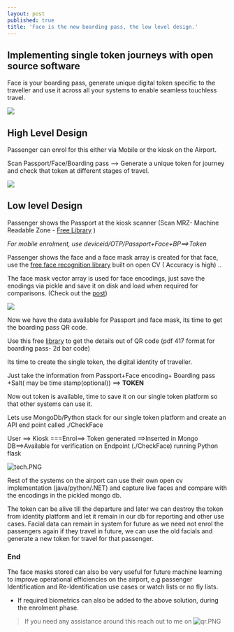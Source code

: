 ```yaml
---
layout: post
published: true
title: 'Face is the new boarding pass, the low level design.'
---
```

## Implementing single token journeys with open source software


Face is your boarding pass, generate unique digital token specific to the traveller and use it across all your systems to enable seamless touchless travel.


![]({{site.baseurl}}/img/WeChat-Face-Recognition-1.gif)



## High Level Design

Passenger can enrol for this either via Mobile or the kiosk on the Airport.

Scan Passport/Face/Boarding pass --> Generate a unique token for journey and check that token at different stages of travel.


![]({{site.baseurl}}/img/high.png)


## Low level Design

Passenger shows the Passport at the kiosk scanner (Scan MRZ- Machine Readable Zone - [Free Library](https://github.com/patrick-randria/passport-reader) ) 

_For mobile enrolment, use deviceid/OTP/Passport+Face+BP==>Token_

Passenger shows the face and a face mask array is created for that face, use the [free face recognition library](https://github.com/ageitgey/face_recognition) built on open CV ( Accuracy is high) ..


The face mask vector array is used for face encodings, just save the enodings via pickle and save it on disk and load when required for comparisons. (Check out the [post](https://stackoverflow.com/questions/59004129/storing-a-list-of-face-encodings-in-python-for-face-identification))



![]({{site.baseurl}}/img/12.gif)

Now we have the data available for Passport and face mask, its time to get the boarding pass QR code.

Use this free [library](https://github.com/zxing/zxing) to get the details out of QR code (pdf 417 format for boarding pass- 2d bar code)

Its time to create the single token, the digital identity of traveller.

Just take the information from Passport+Face encoding+ Boarding pass +Salt( may be time stamp(optional)) ==> ****TOKEN****



Now out token is available, time to save it on our single token platform so that other systems can use it. 

Lets use MongoDb/Python stack for our single token platform and create an API end point called ./CheckFace


User ==> Kiosk ===Enrol==> Token generated ==>Inserted in Mongo DB==>Available for verification on Endpoint (./CheckFace) running Python flask 


![tech.PNG]({{site.baseurl}}/img/tech.PNG)


Rest of the systems on the airport can use their own open cv implementation (java/python/.NET) and capture live faces and compare with the encodings in the pickled mongo db. 

The token can be alive till the departure and later we can destroy the token from identity platform and let it remain in our db for reporting and other use cases. Facial data can remain in system for future as we need not enrol the passengers again if they travel in future, we can use the old facials and generate a new token for travel for that passenger. 

### End

The face masks stored can also be very useful for future machine learning to improve operational efficiencies on the airport, e.g passenger Identification and Re-Identification use cases or watch lists or no fly lists.

* If required biometrics can also be added to the above solution, during the enrolment phase. 

> If you need any assistance around this reach out to me on
![qr.PNG]({{site.baseurl}}/img/qr.PNG)





















